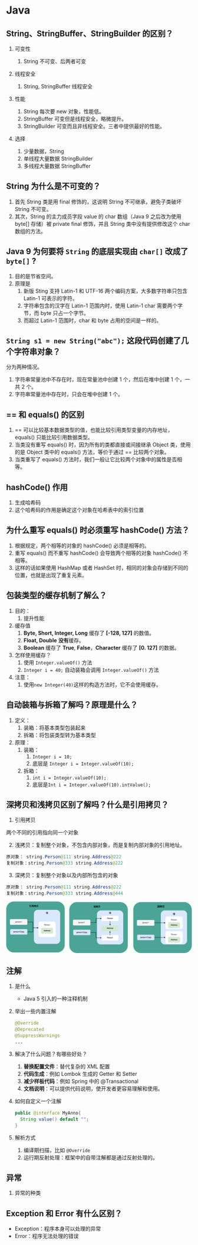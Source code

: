 # Java

## String、StringBuffer、StringBuilder 的区别？

1. 可变性
   1. String 不可变、后两者可变
2. 线程安全
   1. String, StringBuffer 线程安全
3. 性能
   1. String 每次要 new 对象，性能低。
   2. StringBuffer 可变但是线程安全，略微提升。
   3. StringBuilder 可变而且非线程安全。三者中提供最好的性能。

4. 选择
   1. 少量数据，String
   2. 单线程大量数据 StringBuilder
   3. 多线程大量数据 StringBuffer

      

## String 为什么是不可变的？

1. 首先 String 类是用 final 修饰的，这说明 String 不可继承，避免子类破坏 String 不可变。
2. 其次，String 的主力成员字段 value 的 char 数组（Java 9 之后改为使用 byte[] 存储）被 private final 修饰，并且 String 类中没有提供修改这个 char 数组的方法。



## Java 9 为何要将 `String` 的底层实现由 `char[]` 改成了 `byte[]` ?

1. 目的是节省空间。
2. 原理是
   1. 新版 Sting 支持 Latin-1 和 UTF-16 两个编码方案，大多数字符串只包含 Latin-1 可表示的字符。
   2. 字符串包含的汉字在 Latin-1 范围内时，使用 Latin-1 char 需要两个字节，而 byte  只占一个字节。
   3. 而超过 Latin-1 范围时，char 和 byte 占用的空间是一样的。



## `String s1 = new String("abc");` 这段代码创建了几个字符串对象？

分为两种情况。

1. 字符串常量池中不存在时，现在常量池中创建 1 个，然后在堆中创建 1 个，一共 2 个。
2. 字符串常量池中存在时，只会在堆中创建 1 个。



## == 和 equals() 的区别

1. == 可以比较基本数据类型的值，也能比较引用类型变量的内存地址，equals() 只能比较引用数据类型。
2. 当类没有重写 equals() 时，因为所有的类都直接或间接继承 Object 类，使用的是 Object 类中的 equals() 方法，等价于通过 == 比较两个对象。
3. 当类重写了 equals() 方法时，我们一般让它比较两个对象中的属性是否相等。



## hashCode() 作用

1. 生成哈希码
2. 这个哈希码的作用是确定这个对象在哈希表中的索引位置



## 为什么重写 equals() 时必须重写 hashCode() 方法？

1. 根据规定，两个相等的对象的 hashCode() 必须是相等的。
2. 重写 equals() 而不重写 hashCode() 会导致两个相等的对象 hashCode() 不相等。
3. 这样的话如果使用 HashMap 或者 HashSet 时，相同的对象会存储到不同的位置，也就是出现了重复元素。



## 包装类型的缓存机制了解么？

1. 目的：
   1. 提升性能
2. 缓存值
   1. **Byte, Short, Integer, Long** 缓存了 **[-128, 127]** 的数值。
   2. **Float, Double** **没有**缓存。
   3. **Boolean** 缓存了 **True**, **False**，**Character** 缓存了 **[0. 127]** 的数据。
3. 怎样使用缓存？
   1. 使用 `Integer.valueOf()` 方法
   2. `Integer i = 40;` 自动装箱会调用 `Integer.valueOf()` 方法
4. 注意：
   1. 使用`new Integer(40)`这样的构造方法时，它不会使用缓存。



## 自动装箱与拆箱了解吗？原理是什么？

1. 定义：
   1. 装箱：将基本类型包装起来
   2. 拆箱：将包装类型转为基本类型
2. 原理：
   1. 装箱：
      1. `Integer i = 10;`
      2. 底层是 `Integer i = Integer.valueOf(10);`
   2. 拆箱：
      1. `int i = Integer.valueOf(10);`
      2. 底层是`Int i = Integer.valueOf(10).intValue();`



## 深拷贝和浅拷贝区别了解吗？什么是引用拷贝？

1. 引用拷贝

两个不同的引用指向同一个对象

2. 浅拷贝：复制整个对象，不包含内部对象，而是复制内部对象的引用地址。

```java
原对象： string.Person@111 string.Address@222
复制对象：string.Person@333 string.Address@222
```

3. 深拷贝：复制整个对象以及内部所包含的对象

```java
原对象： string.Person@111 string.Address@222
复制对象：string.Person@333 string.Address@444
```



![拷贝类型](java.assets/shallow&deep-copy.png)

## 注解

1. 是什么

   - Java 5 引入的一种注释机制

2. 举出一些内置注解

   ```java
   @Override
   @Deprecated
   @SuppressWarnings
   ...
   ```

3. 解决了什么问题？有哪些好处？

   1. **替换配置文件**：替代复杂的 XML 配置
   2. **代码生成**：例如 Lombok 生成的 Getter 和 Setter
   3. **减少样板代码**：例如 Spring 中的 @Transactional
   4. **文档说明**：可以提供代码说明，使开发者更容易理解和使用。

4. 如何自定义一个注解

   ```java
   public @interface MyAnno{
     String value() default "";
   }
   ```

5. 解析方式

   1. 编译期扫描，比如 `@Override`
   2. 运行期反射处理：框架中的自带注解都是通过反射处理的。

## 异常

1. 异常的种类

## Exception 和 Error 有什么区别？

- Exception：程序本身可以处理的异常
- Error：程序无法处理的错误

